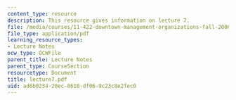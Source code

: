 ```yaml
---
content_type: resource
description: This resource gives information on lecture 7.
file: /media/courses/11-422-downtown-management-organizations-fall-2006/ad6b023420ec8610df069c23c8e2fec0_lecture7.pdf
file_type: application/pdf
learning_resource_types:
- Lecture Notes
ocw_type: OCWFile
parent_title: Lecture Notes
parent_type: CourseSection
resourcetype: Document
title: lecture7.pdf
uid: ad6b0234-20ec-8610-df06-9c23c8e2fec0
---
```

